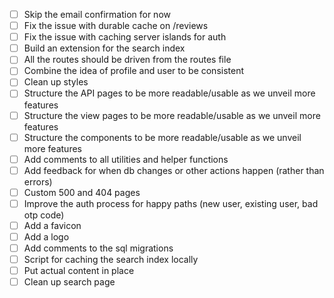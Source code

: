 - [ ] Skip the email confirmation for now
- [ ] Fix the issue with durable cache on /reviews
- [ ] Fix the issue with caching server islands for auth
- [ ] Build an extension for the search index
- [ ] All the routes should be driven from the routes file
- [ ] Combine the idea of profile and user to be consistent
- [ ] Clean up styles
- [ ] Structure the API pages to be more readable/usable as we unveil more features
- [ ] Structure the view pages to be more readable/usable as we unveil more features
- [ ] Structure the components to be more readable/usable as we unveil more features
- [ ] Add comments to all utilities and helper functions
- [ ] Add feedback for when db changes or other actions happen (rather than errors)
- [ ] Custom 500 and 404 pages
- [ ] Improve the auth process for happy paths (new user, existing user, bad otp code)
- [ ] Add a favicon
- [ ] Add a logo
- [ ] Add comments to the sql migrations
- [ ] Script for caching the search index locally
- [ ] Put actual content in place
- [ ] Clean up search page
